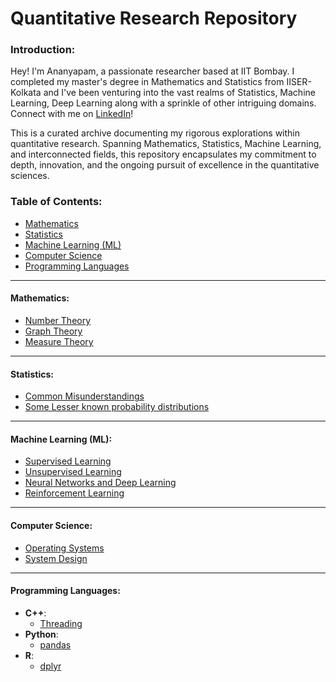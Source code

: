 # Quantitative Research Repository

### Introduction:
Hey! I'm Ananyapam, a passionate researcher based at IIT Bombay. I completed my master's degree in Mathematics and Statistics from IISER-Kolkata and I've been venturing into the vast realms of Statistics, Machine Learning, Deep Learning along with a sprinkle of other intriguing domains. Connect with me on [LinkedIn](https://www.linkedin.com/in/ananyapam-de-523757166/)!

This is a curated archive documenting my rigorous explorations within quantitative research. Spanning Mathematics, Statistics, Machine Learning, and interconnected fields, this repository encapsulates my commitment to depth, innovation, and the ongoing pursuit of excellence in the quantitative sciences.
  
### Table of Contents:
- [Mathematics](#mathematics)
- [Statistics](#statistics)
- [Machine Learning (ML)](#ml)
- [Computer Science](#cs)
- [Programming Languages](#programming-languages)

---

#### Mathematics:
- [Number Theory](./Mathematics/Number_Theory.md)
- [Graph Theory](./Mathematics/Graph_Theory.md)
- [Measure Theory](./Mathematics/Measure_Theory.md)

---

#### Statistics:
- [Common Misunderstandings](./Statistics/Common_Misunderstandings.md)
- [Some Lesser known probability distributions](./Statistics/Probability_Distributions.md)

---

#### Machine Learning (ML):
- [Supervised Learning](./ML/Supervised_Learning.md)
- [Unsupervised Learning](./ML/Unsupervised_Learning.md)
- [Neural Networks and Deep Learning](./ML/Neural_Networks.md)
- [Reinforcement Learning](./ML/Reinforcement_Learning.md)

---

#### Computer Science:
- [Operating Systems](./Computer_Science/Operating_Systems.md)
- [System Design](./Computer_Science/System_Design.md)

---

#### Programming Languages:
- **C++**:
  - [Threading](./Programming_Languages/C++/threading.md)
- **Python**:
  - [pandas](./Programming_Languages/Python/pandas.md)
- **R**:
  - [dplyr](./Programming_Languages/R/dplyr.md)